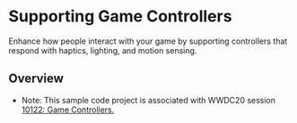 # Supporting Game Controllers

Enhance how people interact with your game by supporting controllers that respond with haptics, lighting, and motion sensing.

## Overview

- Note: This sample code project is associated with WWDC20 session [10122: Game Controllers.](https://developer.apple.com/videos/play/wwdc2020/10122/)

